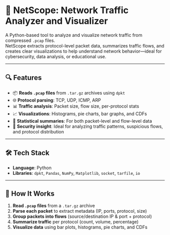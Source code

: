 # 📡 NetScope: Network Traffic Analyzer and Visualizer

A Python-based tool to analyze and visualize network traffic from compressed `.pcap` files.  
NetScope extracts protocol-level packet data, summarizes traffic flows, and creates clear visualizations to help understand network behavior—ideal for cybersecurity, data analysis, or educational use.

---

## 🔍 Features

- 📦 **Reads `.pcap` files** from `.tar.gz` archives using `dpkt`
- 🌐 **Protocol parsing**: TCP, UDP, ICMP, ARP
- 📊 **Traffic analysis**: Packet size, flow size, per-protocol stats
- 📈 **Visualizations**: Histograms, pie charts, bar graphs, and CDFs
- 🧠 **Statistical summaries**: For both packet-level and flow-level data
- 🔐 **Security insight**: Ideal for analyzing traffic patterns, suspicious flows, and protocol distribution

---

## 🛠️ Tech Stack

- **Language**: Python  
- **Libraries**: `dpkt`, `Pandas`, `NumPy`, `Matplotlib`, `socket`, `tarfile`, `io`

---

## 📂 How It Works

1. **Read `.pcap` files** from a `.tar.gz` archive
2. **Parse each packet** to extract metadata (IP, ports, protocol, size)
3. **Group packets into flows** (source/destination IP & port + protocol)
4. **Summarize traffic** per protocol (count, volume, percentage)
5. **Visualize data** using bar plots, histograms, pie charts, and CDFs
